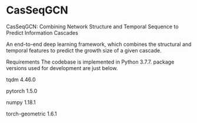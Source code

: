 # CasSeqGCN
CasSeqGCN: Combining Network Structure and Temporal Sequence to Predict Information Cascades

An end-to-end deep learning framework, which combines the structural and temporal features to predict the growth size of
a given cascade.

Requirements
The codebase is implemented in Python 3.7.7. package versions used for development are just below.

tqdm              4.46.0

pytorch           1.5.0

numpy             1.18.1

torch-geometric   1.6.1
